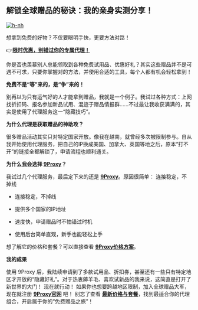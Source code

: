 ## 解锁全球赠品的秘诀：我的亲身实测分享！

<a href='https://postimages.org/' target='_blank'><img src='https://i.postimg.cc/FsHyNwVP/h-nh.webp' border='0' alt='h-nh'/></a>

想拿到免费的好物？不仅要眼明手快，更要方法对路！

👉[**限时优惠，别错过你的专属代理！**](https://9proxy.com/pricing?utm_source=Web2.0&utm_medium=Github&utm_id=lucas888)

你是否也羡慕别人总能领取到各种免费试用品、优惠好礼？其实这些赠品并不是可遇不可求，只要你掌握对的方法，并使用合适的工具，每个人都有机会轻松拿到！

**免费不是“等”来的，是“争”来的！**

别再以为只有运气好的人才能拿到赠品，我就是一个例子。我试过各种方式：上网找折扣码、报名参加新品试用、混迹于赠品情报群……不过最让我收获满满的，其实是使用了代理服务这一“隐藏技巧”。

**为什么代理是获取赠品的神助攻？**

很多赠品活动其实只对特定国家开放。像我在越南，就曾经多次被限制参与。自从我开始使用代理服务，把自己的IP换成美国、加拿大、英国等地之后，原本“打不开”的链接全都解锁了，申请流程也顺利通关。

**为什么我会选择 [**9Proxy**](https://9proxy.com/?utm_source=Web2.0&utm_medium=Github&utm_id=lucas888)？**

我试过几个代理服务，最后定下来的还是 [**9Proxy**](https://9proxy.com/?utm_source=Web2.0&utm_medium=Github&utm_id=lucas888)。原因很简单：
连接稳定，不掉线

* 连接稳定，不掉线

* 提供多个国家的IP地址

* 速度快，申请赠品时不怕错过时机

* 使用后台简单直观，新手也能轻松上手

想了解它的价格和套餐？可以直接查看 [**9Proxy价格方案**](https://9proxy.com/pricing?utm_source=Web2.0&utm_medium=Github&utm_id=lucas888)。

****我的成果****

使用 9Proxy 后，我陆续申请到了多款试用品、折扣券，甚至还有一些只有特定地区才开放的“隐藏好礼”。对于热衷薅羊毛、喜欢试新品的我来说，这简直是打开了新世界的大门！
现在就行动！
如果你也想要跨越地区限制，加入全球赠品大军，现在就注册 [**9Proxy官网**](https://9proxy.com/?utm_source=Web2.0&utm_medium=Github&utm_id=lucas888) 吧！
 别忘了查看 [**最新价格与套餐**](https://9proxy.com/pricing?utm_source=Web2.0&utm_medium=Github&utm_id=lucas888)，找到最适合你的代理组合，开启属于你的“免费赠品之旅”！



